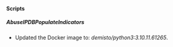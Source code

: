 
#### Scripts
##### AbuseIPDBPopulateIndicators
- Updated the Docker image to: *demisto/python3:3.10.11.61265*.